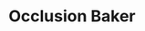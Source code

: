 ---
title: Occlusion Baker
name: otb
description: TODO
image-preview: placeholder.png
image-full: placeholder.png
live-preview: false
platforms: windows,linux,macosx
priority: 20
published: false
layout: page
---